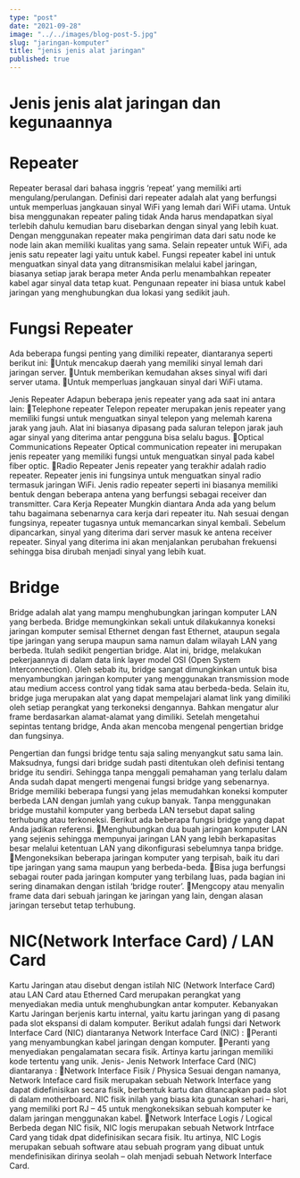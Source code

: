 ```yaml
---
type: "post"
date: "2021-09-28"
image: "../../images/blog-post-5.jpg"
slug: "jaringan-komputer"
title: "jenis jenis alat jaringan"
published: true
---
```


# Jenis jenis alat jaringan dan kegunaannya

# Repeater

Repeater berasal dari bahasa inggris ‘repeat’ yang memiliki arti mengulang/perulangan. Definisi dari repeater adalah alat yang berfungsi untuk memperluas jangkauan sinyal WiFi yang lemah dari WiFi utama. Untuk bisa menggunakan repeater paling tidak Anda harus mendapatkan siyal terlebih dahulu kemudian baru disebarkan dengan sinyal yang lebih kuat. Dengan menggunakan repeater maka pengiriman data dari satu node ke node lain akan memiliki kualitas yang sama.
Selain repeater untuk WiFi, ada jenis satu repeater lagi yaitu untuk kabel. Fungsi repeater kabel ini untuk menguatkan sinyal data yang ditransmisikan melalui kabel jaringan, biasanya setiap jarak berapa meter Anda perlu menambahkan repeater kabel agar sinyal data tetap kuat. Pengunaan repeater ini biasa untuk kabel jaringan yang menghubungkan dua lokasi yang sedikit jauh.

# Fungsi Repeater

Ada beberapa fungsi penting yang dimiliki repeater, diantaranya seperti berikut ini:
Untuk mencakup daerah yang memiliki sinyal lemah dari jaringan server.
Untuk memberikan kemudahan akses sinyal wifi dari server utama.
Untuk memperluas jangkauan sinyal dari WiFi utama.

Jenis Repeater
Adapun beberapa jenis repeater yang ada saat ini antara lain:
Telephone repeater
Telepon repeater merupakan jenis repeater yang memiliki fungsi untuk menguatkan sinyal telepon yang melemah karena jarak yang jauh. Alat ini biasanya dipasang pada saluran telepon jarak jauh agar sinyal yang diterima antar pengguna bisa selalu bagus.
Optical Communications Repeater
Optical communication repeater ini merupakan jenis repeater yang memiliki fungsi untuk menguatkan sinyal pada kabel fiber optic.
Radio Repeater
Jenis repeater yang terakhir adalah radio repeater. Repeater jenis ini fungsinya untuk menguatkan sinyal radio termasuk jaringan WiFi. Jenis radio repeater seperti ini biasanya memiliki bentuk dengan beberapa antena yang berfungsi sebagai receiver dan transmitter.
Cara Kerja Repeater
Mungkin diantara Anda ada yang belum tahu bagaimana sebenarnya cara kerja dari repeater itu. Nah sesuai dengan fungsinya, repeater tugasnya untuk memancarkan sinyal kembali. Sebelum dipancarkan, sinyal yang diterima dari server masuk ke antena receiver repeater. Sinyal yang diterima ini akan menjalankan perubahan frekuensi sehingga bisa dirubah menjadi sinyal yang lebih kuat.

# Bridge

Bridge adalah alat yang mampu menghubungkan jaringan komputer LAN yang berbeda. Bridge memungkinkan sekali untuk dilakukannya koneksi jaringan komputer semisal Ethernet dengan fast Ethernet, ataupun segala tipe jaringan yang serupa maupun sama namun dalam wilayah LAN yang berbeda. Itulah sedikit pengertian bridge.
Alat ini, bridge, melakukan pekerjaannya di dalam data link layer model OSI (Open System Interconnection). Oleh sebab itu, bridge sangat dimungkinkan untuk bisa menyambungkan jaringan komputer yang menggunakan transmission mode atau medium access control yang tidak sama atau berbeda-beda.
Selain itu, bridge juga merupakan alat yang dapat mempelajari alamat link yang dimiliki oleh setiap perangkat yang terkoneksi dengannya. Bahkan mengatur alur frame berdasarkan alamat-alamat yang dimiliki. Setelah mengetahui sepintas tentang bridge, Anda akan mencoba mengenal pengertian bridge dan fungsinya.

Pengertian dan fungsi bridge tentu saja saling menyangkut satu sama lain. Maksudnya, fungsi dari bridge sudah pasti ditentukan oleh definisi tentang bridge itu sendiri. Sehingga tanpa menggali pemahaman yang terlalu dalam Anda sudah dapat mengerti mengenai fungsi bridge yang sebenarnya.
Bridge memiliki beberapa fungsi yang jelas memudahkan koneksi komputer berbeda LAN dengan jumlah yang cukup banyak. Tanpa menggunakan bridge mustahil komputer yang berbeda LAN tersebut dapat saling terhubung atau terkoneksi. Berikut ada beberapa fungsi bridge yang dapat Anda jadikan referensi.
Menghubungkan dua buah jaringan komputer LAN yang sejenis sehingga mempunyai jaringan LAN yang lebih berkapasitas besar melalui ketentuan LAN yang dikonfigurasi sebelumnya tanpa bridge.
Mengoneksikan beberapa jaringan komputer yang terpisah, baik itu dari tipe jaringan yang sama maupun yang berbeda-beda.
Bisa juga berfungsi sebagai router pada jaringan komputer yang terbilang luas, pada bagian ini sering dinamakan dengan istilah ‘bridge router’.
Mengcopy atau menyalin frame data dari sebuah jaringan ke jaringan yang lain, dengan alasan jaringan tersebut tetap terhubung.

# NIC(Network Interface Card) / LAN Card

Kartu Jaringan atau disebut dengan istilah NIC (Network Interface Card) atau LAN Card atau Etherned Card merupakan perangkat yang menyediakan media untuk menghubungkan antar komputer. Kebanyakan Kartu Jaringan berjenis kartu internal, yaitu kartu jaringan yang di pasang pada slot ekspansi di dalam komputer.
Berikut adalah fungsi dari Network Interface Card (NIC) diantaranya
Network Interface Card (NIC) :
Peranti yang menyambungkan kabel jaringan dengan komputer.
Peranti yang menyediakan pengalamatan secara fisik. Artinya kartu jaringan memiliki kode tertentu yang unik.
Jenis- Jenis Network Interface Card (NIC) diantaranya :
Network Interface Fisik / Physica
Sesuai dengan namanya, Network Inteface card fisik merupakan sebuah Network Interface yang dapat didefinisikan secara fisik, berbentuk kartu dan ditancapkan pada slot di dalam motherboard. NIC fisik inilah yang biasa kita gunakan sehari – hari, yang memiliki port RJ – 45 untuk mengkoneksikan sebuah komputer ke dalam jaringan menggunakan kabel.
Network Interface Logis / Logical
Berbeda degan NIC fisik, NIC logis merupakan sebuah Network Intrface Card yang tidak dpat didefinisikan secara fisik. Itu artinya, NIC Logis merupakan sebuah software atau sebuah program yang dibuat untuk mendefinisikan dirinya seolah – olah menjadi sebuah Network Interface Card.
